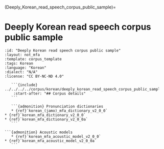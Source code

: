
(Deeply_Korean_read_speech_corpus_public_sample)=
# Deeply Korean read speech corpus public sample

``````{corpus} Deeply Korean read speech corpus public sample
:id: "Deeply Korean read speech corpus public sample"
:layout: not_mfa
:template: corpus_template
:tags: Korean
:language: "Korean"
:dialect: "N/A"
:license: "CC BY-NC-ND 4.0"

   ```{include} ../../../../corpus/korean/deeply_korean_read_speech_corpus_public_sample/README.md
    :start-after: "## Corpus details"
   ```

   ```{admonition} Pronunciation dictionaries
   * {ref}`korean_(jamo)_mfa_dictionary_v2_0_0`
* {ref}`korean_mfa_dictionary_v2_0_0`
* {ref}`korean_mfa_dictionary_v2_0_0a`
   ```

```{admonition} Acoustic models
   * {ref}`korean_mfa_acoustic_model_v2_0_0`
* {ref}`korean_mfa_acoustic_model_v2_0_0a`
   ```
``````
